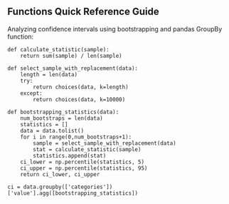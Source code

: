 
## Functions Quick Reference Guide

Analyzing confidence intervals using bootstrapping and pandas GroupBy function:

    def calculate_statistic(sample):
        return sum(sample) / len(sample)
    
    def select_sample_with_replacement(data):
        length = len(data)
        try:
            return choices(data, k=length)
        except:
            return choices(data, k=10000)
    
    def bootstrapping_statistics(data):
        num_bootstraps = len(data)
        statistics = []
        data = data.tolist()
        for i in range(0,num_bootstraps+1):
            sample = select_sample_with_replacement(data)
            stat = calculate_statistic(sample)
            statistics.append(stat)
        ci_lower = np.percentile(statistics, 5)
        ci_upper = np.percentile(statistics, 95)
        return ci_lower, ci_upper

    ci = data.groupby(['categories'])['value'].agg([bootstrapping_statistics])


<!--stackedit_data:
eyJoaXN0b3J5IjpbMTM0NzA3MTA2OF19
-->